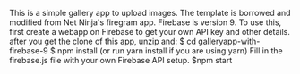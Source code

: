 This is a simple gallery app to upload images. The template is borrowed and modified from Net Ninja's firegram app. Firebase is version 9.
To use this, first create a webapp on Firebase to get your own API key and other details. after you get the clone of this app, unzip and:
$ cd galleryapp-with-firebase-9
$ npm install (or run yarn install if you are using yarn)
Fill in the firebase.js file with your own Firebase API setup.
$npm start
